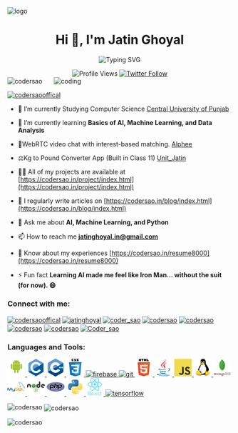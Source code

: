 ![logo](https://github.com/Codersao/Codersao/blob/main/Purple%20and%20White%20Geometric%20Music%20Youtube%20Banner.gif)
<h1 align="center">Hi 👋, I'm Jatin Ghoyal</h1>
<p align="center">
  <img src="https://readme-typing-svg.herokuapp.com?font=Fira+Code&pause=1000&color=7A3FF7&center=true&vCenter=true&width=500&lines=Coding+AI+%26+Robotics+with+Passion+☕🤖" alt="Typing SVG" />
</p>

<div align="center">
  <img src="https://komarev.com/ghpvc/?username=codersao&label=Profile%20Views&color=0e75b6&style=flat" alt="Profile Views" />
  <a href="https://twitter.com/codersaooffical" target="_blank">
    <img src="https://img.shields.io/twitter/follow/codersaooffical?logo=twitter&style=for-the-badge" alt="Twitter Follow" />
  </a>
</div>
<img align="right" alt="coding" width="400" src="https://i.gifer.com/3AyY.gif"
<p align="left"> <img src="https://komarev.com/ghpvc/?username=codersao&label=Profile%20views&color=0e75b6&style=flat" alt="codersao" /> </p>

<p align="left"> <a href="https://twitter.com/codersaooffical" target="blank"><img src="https://img.shields.io/twitter/follow/codersaooffical?logo=twitter&style=for-the-badge" alt="codersaooffical" /></a> </p>

- 🔭 I’m currently Studying Computer Science [Central University of Punjab](http://cup.edu.in/)

- 🌱 I’m currently learning **Basics of AI, Machine Learning, and Data Analysis**

- 🤳WebRTC video chat with interest-based matching. [Alphee](https://alphee.onrender.com/)

- ⚖️Kg to Pound Converter App (Built in Class 11) [Unit_Jatin](https://codersao.in/project/index.html)

- 👨‍💻 All of my projects are available at [https://codersao.in/project/index.html](https://codersao.in/project/index.html)

- 📝 I regularly write articles on [https://codersao.in/blog/index.html](https://codersao.in/blog/index.html)

- 💬 Ask me about **AI, Machine Learning, and Python**

- 📫 How to reach me **jatinghoyal.in@gmail.com**

- 📄 Know about my experiences [https://codersao.in/resume8000](https://codersao.in/resume8000)

- ⚡ Fun fact **Learning AI made me feel like Iron Man... without the suit (for now). 😄**

<h3 align="left">Connect with me:</h3>
<p align="left">
<a href="https://twitter.com/codersaooffical" target="blank"><img align="center" src="https://raw.githubusercontent.com/rahuldkjain/github-profile-readme-generator/master/src/images/icons/Social/twitter.svg" alt="codersaooffical" height="30" width="40" /></a>
<a href="https://linkedin.com/in/jatinghoyal" target="blank"><img align="center" src="https://raw.githubusercontent.com/rahuldkjain/github-profile-readme-generator/master/src/images/icons/Social/linked-in-alt.svg" alt="jatinghoyal" height="30" width="40" /></a>
<a href="https://instagram.com/coder_sao" target="blank"><img align="center" src="https://raw.githubusercontent.com/rahuldkjain/github-profile-readme-generator/master/src/images/icons/Social/instagram.svg" alt="coder_sao" height="30" width="40" /></a>
<a href="https://youtube.com/@codersao?si=An3ilNXkL_9QOv6R" target="blank"><img align="center" src="https://raw.githubusercontent.com/rahuldkjain/github-profile-readme-generator/master/src/images/icons/Social/youtube.svg" alt="codersao" height="30" width="40" /></a>
<a href="https://www.codechef.com/codersao" target="blank"><img align="center" src="https://cdn.jsdelivr.net/npm/simple-icons@3.1.0/icons/codechef.svg" alt="codersao" height="30" width="40" /></a>
<a href="https://www.hackerrank.com/codersao" target="blank"><img align="center" src="https://raw.githubusercontent.com/rahuldkjain/github-profile-readme-generator/master/src/images/icons/Social/hackerrank.svg" alt="codersao" height="30" width="40" /></a>
<a href="https://codeforces.com/profile/codersao" target="blank"><img align="center" src="https://raw.githubusercontent.com/rahuldkjain/github-profile-readme-generator/master/src/images/icons/Social/codeforces.svg" alt="codersao" height="30" width="40" /></a>
<a href="https://discord.gg/Coder_sao" target="blank"><img align="center" src="https://raw.githubusercontent.com/rahuldkjain/github-profile-readme-generator/master/src/images/icons/Social/discord.svg" alt="Coder_sao" height="30" width="40" /></a>
</p>

<h3 align="left">Languages and Tools:</h3>
<p align="left"> <a href="https://developer.android.com" target="_blank" rel="noreferrer"> <img src="https://raw.githubusercontent.com/devicons/devicon/master/icons/android/android-original-wordmark.svg" alt="android" width="40" height="40"/> </a> <a href="https://www.cprogramming.com/" target="_blank" rel="noreferrer"> <img src="https://raw.githubusercontent.com/devicons/devicon/master/icons/c/c-original.svg" alt="c" width="40" height="40"/> </a> <a href="https://www.w3schools.com/cpp/" target="_blank" rel="noreferrer"> <img src="https://raw.githubusercontent.com/devicons/devicon/master/icons/cplusplus/cplusplus-original.svg" alt="cplusplus" width="40" height="40"/> </a> <a href="https://www.w3schools.com/css/" target="_blank" rel="noreferrer"> <img src="https://raw.githubusercontent.com/devicons/devicon/master/icons/css3/css3-original-wordmark.svg" alt="css3" width="40" height="40"/> </a> <a href="https://firebase.google.com/" target="_blank" rel="noreferrer"> <img src="https://www.vectorlogo.zone/logos/firebase/firebase-icon.svg" alt="firebase" width="40" height="40"/> </a> <a href="https://git-scm.com/" target="_blank" rel="noreferrer"> <img src="https://www.vectorlogo.zone/logos/git-scm/git-scm-icon.svg" alt="git" width="40" height="40"/> </a> <a href="https://www.w3.org/html/" target="_blank" rel="noreferrer"> <img src="https://raw.githubusercontent.com/devicons/devicon/master/icons/html5/html5-original-wordmark.svg" alt="html5" width="40" height="40"/> </a> <a href="https://www.java.com" target="_blank" rel="noreferrer"> <img src="https://raw.githubusercontent.com/devicons/devicon/master/icons/java/java-original.svg" alt="java" width="40" height="40"/> </a> <a href="https://developer.mozilla.org/en-US/docs/Web/JavaScript" target="_blank" rel="noreferrer"> <img src="https://raw.githubusercontent.com/devicons/devicon/master/icons/javascript/javascript-original.svg" alt="javascript" width="40" height="40"/> </a> <a href="https://www.linux.org/" target="_blank" rel="noreferrer"> <img src="https://raw.githubusercontent.com/devicons/devicon/master/icons/linux/linux-original.svg" alt="linux" width="40" height="40"/> </a> <a href="https://www.mongodb.com/" target="_blank" rel="noreferrer"> <img src="https://raw.githubusercontent.com/devicons/devicon/master/icons/mongodb/mongodb-original-wordmark.svg" alt="mongodb" width="40" height="40"/> </a> <a href="https://www.mysql.com/" target="_blank" rel="noreferrer"> <img src="https://raw.githubusercontent.com/devicons/devicon/master/icons/mysql/mysql-original-wordmark.svg" alt="mysql" width="40" height="40"/> </a> <a href="https://nodejs.org" target="_blank" rel="noreferrer"> <img src="https://raw.githubusercontent.com/devicons/devicon/master/icons/nodejs/nodejs-original-wordmark.svg" alt="nodejs" width="40" height="40"/> </a> <a href="https://www.php.net" target="_blank" rel="noreferrer"> <img src="https://raw.githubusercontent.com/devicons/devicon/master/icons/php/php-original.svg" alt="php" width="40" height="40"/> </a> <a href="https://www.python.org" target="_blank" rel="noreferrer"> <img src="https://raw.githubusercontent.com/devicons/devicon/master/icons/python/python-original.svg" alt="python" width="40" height="40"/> </a> <a href="https://reactjs.org/" target="_blank" rel="noreferrer"> <img src="https://raw.githubusercontent.com/devicons/devicon/master/icons/react/react-original-wordmark.svg" alt="react" width="40" height="40"/> </a> <a href="https://www.tensorflow.org" target="_blank" rel="noreferrer"> <img src="https://www.vectorlogo.zone/logos/tensorflow/tensorflow-icon.svg" alt="tensorflow" width="40" height="40"/> </a> </p>

<p><img align="left" src="https://github-readme-stats.vercel.app/api/top-langs?username=codersao&show_icons=true&locale=en&layout=compact" alt="codersao" /></p>

<p>&nbsp;<img align="center" src="https://github-readme-stats.vercel.app/api?username=codersao&show_icons=true&locale=en" alt="codersao" /></p>

<p><img align="center" src="https://github-readme-streak-stats.herokuapp.com/?user=codersao&" alt="codersao" /></p>
